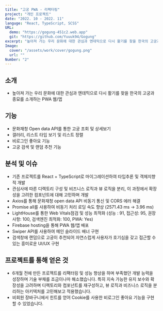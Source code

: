 ```yaml
---
title: "고궁 PWA - 리팩터링"
project: "개인 프로젝트"
date: "2022. 10 - 2022. 11"
languge: "React, TypeScript, SCSS"
URL:
  demo: "https://gogung-451c2.web.app"
  git: "https://github.com/Yuuuk94/Gogung"
excerpt: "높아져 가는 우리 문화에 대한 관심과 엔데믹으로 다시 활기를 찾을 한국의 고궁과 종묘를 소개하는 PWA 웹/앱"
Image:
  cover: "/assets/work/cover/gogung.png"
  url: ""
Number: "2"
---
```


## 소개

- 높아져 가는 우리 문화에 대한 관심과 엔데믹으로 다시 활기를 찾을 한국의 고궁과 종묘를 소개하는 PWA 웹/앱

## 기능

- 문화재청 Open data API를 통한 고궁 조회 및 상세보기
- 갤러리, 리스트 타입 보기 및 리스트 정렬
- 비로그인 좋아요 기능
- 고궁 검색 및 랜덤 추천 기능

## 분석 및 이슈

- 기존 프로젝트를 React + TypeScript로 마이그레이션하여 타입추론 및 객체지향적 개발
- 관심사에 따른 디렉토리 구성 및 비즈니스 로직과 뷰 로직을 분리, 이 과정에서 확장성을 고려한 컴포넌트에 대해 고민하며 개발
- Axios를 통해 문화재청 open data API 비동기 통신 및 CORS 에러 해결
- Promise all를 사용하여 비동기 처리 로딩 속도 향상 (2571.43 ms → 3.96 ms)
- LightHouse를 통한 Web Vitals점검 및 성능 최적화 (성능 : 91, 접근성: 95, 권장사항: 100, 검색엔진 최적화: 100, PWA: Yes)
- Firebase hosting을 통해 PWA 웹/앱 배포
- Swiper API를 사용하여 메인 슬라이드 배너 구현
- 검색창에 랜덤으로 고궁이 추천되어 자연스럽게 사용자가 호기심을 갖고 접근할 수 있는 흥미로운 UI/UX 구현

## 프로젝트를 통해 얻은 것

- 6개월 전에 만든 프로젝트를 리팩터링 및 성능 향상을 하며 부족했던 개발 능력을 성장하며 기술 부채를 조금이나마 해소했습니다. 특히 지속 가능한 유지 보수와 확장성을 고려하며 디렉토리와 컴포넌트를 재구성하고, 뷰 로직과 비즈니스 로직을 분리하는 아키텍처를 고민해보고 적용했습니다.
- 비회원 장바구니에서 힌트를 얻어 Cookie를 사용한 비로그인 좋아요 기능을 구현할 수 있었습니다.
